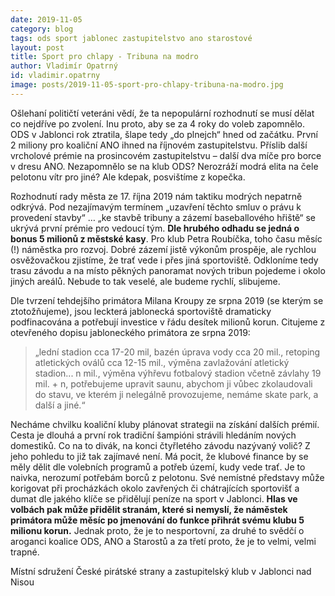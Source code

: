 ```yaml
---
date: 2019-11-05
category: blog
tags: ods sport jablonec zastupitelstvo ano starostové
layout: post
title: Sport pro chlapy - Tribuna na modro
author: Vladimír Opatrný
id: vladimir.opatrny
image: posts/2019-11-05-sport-pro-chlapy-tribuna-na-modro.jpg
---
```

Ošlehaní političtí veteráni vědí, že ta nepopulární rozhodnutí se musí dělat co nejdříve po zvolení. Inu proto, aby se za 4 roky do voleb zapomnělo. ODS v Jablonci rok ztratila, šlape tedy „do plnejch“ hned od začátku. První 2 miliony pro koaliční ANO ihned na říjnovém zastupitelstvu. Příslib další vrcholové prémie na prosincovém zastupitelstvu – další dva míče pro borce v dresu ANO. Nezapomnělo se na klub ODS? Nerozráží modrá elita na čele pelotonu vítr pro jiné? Ale kdepak, posvištíme z kopečka.

Rozhodnutí rady města ze 17. října 2019 nám taktiku modrých nepatrně odkrývá. Pod nezajímavým termínem „uzavření těchto smluv o právu k provedení stavby“ … „ke stavbě tribuny a zázemí baseballového hřiště“ se ukrývá první prémie pro vedoucí tým. **Dle hrubého odhadu se jedná o bonus 5 milionů z městské kasy**. Pro klub Petra Roubíčka, toho času měsíc (!) náměstka pro rozvoj. Dobré zázemí jistě výkonům prospěje, ale rychlou osvěžovačkou zjistíme, že trať vede i přes jiná sportoviště. Odkloníme tedy trasu závodu a na místo pěkných panoramat nových tribun pojedeme i okolo jiných areálů. Nebude to tak veselé, ale budeme rychlí, slibujeme.

Dle tvrzení tehdejšího primátora Milana Kroupy ze srpna 2019 (se kterým se ztotožňujeme), jsou leckterá jablonecká sportoviště dramaticky podfinacována a potřebují investice v řádu desítek milionů korun. Citujeme z otevřeného dopisu jabloneckého primátora ze srpna 2019:

> „lední stadion cca 17-20 mil, bazén úprava vody cca 20 mil., retoping atletických oválů cca 12-15 mil., výměna zavlažování atletický stadion... n mil., výměna výhřevu fotbalový stadion včetně závlahy 19 mil. + n, potřebujeme upravit saunu, abychom ji vůbec zkolaudovali do stavu, ve kterém ji nelegálně provozujeme, nemáme skate park, a další a jiné.“
  
Necháme chvilku koaliční kluby plánovat strategii na získání dalších prémií. Cesta je dlouhá a první rok tradiční šampióni strávili hledáním nových domestiků. Co na to divák, na konci čtyřletého závodu nazývaný volič? Z jeho pohledu to již tak zajímavé není. Má pocit, že klubové finance by se měly dělit dle volebních programů a potřeb území, kudy vede trať. Je to naivka, nerozumí potřebám borců z pelotonu. Své nemístné představy může korigovat při procházkách okolo zavřených či chátrajících sportovišť a dumat dle jakého klíče se přidělují peníze na sport v Jablonci. **Hlas ve volbách pak může přidělit stranám, které si nemyslí, že náměstek primátora může měsíc po jmenování do funkce přihrát svému klubu 5 milionu korun.** Jednak proto, že je to nesportovní, za druhé to svědčí o aroganci koalice ODS, ANO a Starostů a za třetí proto, že je to velmi, velmi trapné.

Místní sdružení České pirátské strany a zastupitelský klub v Jablonci nad Nisou

